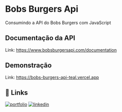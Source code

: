 
# Bobs Burgers Api

Consumindo a API do Bobs Burgers com JavaScript


## Documentação da API

Link: https://www.bobsburgersapi.com/documentation


## Demonstração

Link: https://bobs-burgers-api-teal.vercel.app



## 🔗 Links
[![portfolio](https://img.shields.io/badge/my_portfolio-000?style=for-the-badge&logo=ko-fi&logoColor=white)](https://portfolio-rosy-kappa-92.vercel.app)
[![linkedin](https://img.shields.io/badge/linkedin-0A66C2?style=for-the-badge&logo=linkedin&logoColor=white)](https://www.linkedin.com/in/andrey-sebastian-justino/)


